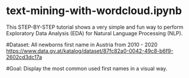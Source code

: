 # text-mining-with-wordcloud.ipynb
This STEP-BY-STEP tutorial shows a very simple and fun way to perform Exploratory Data Analysis (EDA) for Natural Language Processing (NLP).

#Dataset:
All newborns first name in Austria from 2010 - 2020
https://www.data.gv.at/katalog/dataset/87fc82a0-0042-49c8-b6f9-2602cd3dc17a

#Goal:
Display the most common used first names in a visual way.
